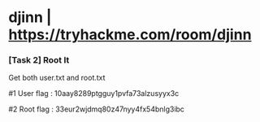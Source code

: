 # djinn | https://tryhackme.com/room/djinn

### [Task 2] Root It

Get both user.txt and root.txt

#1	User flag : 10aay8289ptgguy1pvfa73alzusyyx3c

#2	Root flag : 33eur2wjdmq80z47nyy4fx54bnlg3ibc
